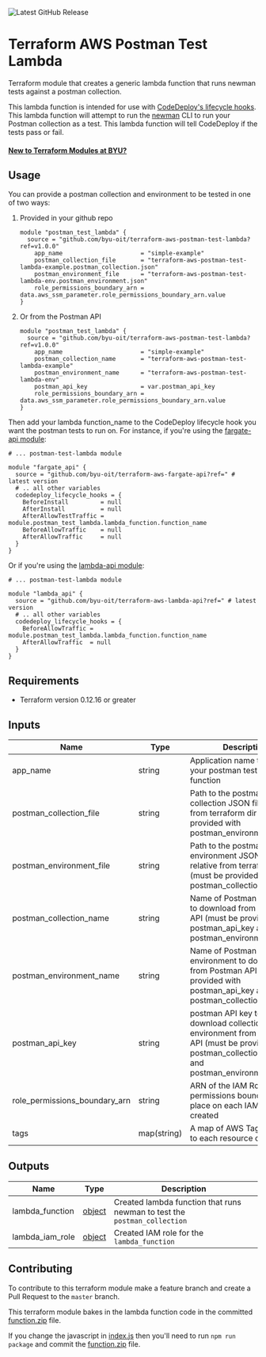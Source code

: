 ![Latest GitHub Release](https://img.shields.io/github/v/release/byu-oit/terraform-aws-postman-test-lambda?sort=semver)

# Terraform AWS Postman Test Lambda
Terraform module that creates a generic lambda function that runs newman tests against a postman collection.

This lambda function is intended for use with [CodeDeploy's lifecycle hooks](https://docs.aws.amazon.com/codedeploy/latest/userguide/reference-appspec-file-structure-hooks.html).
This lambda function will attempt to run the [newman](https://www.npmjs.com/package/newman) CLI to run your Postman collection as a test.
This lambda function will tell CodeDeploy if the tests pass or fail.

#### [New to Terraform Modules at BYU?](https://github.com/byu-oit/terraform-documentation)

## Usage
You can provide a postman collection and environment to be tested in one of two ways:
1. Provided in your github repo
    ```hcl
    module "postman_test_lambda" {
      source = "github.com/byu-oit/terraform-aws-postman-test-lambda?ref=v1.0.0"
        app_name                      = "simple-example"
        postman_collection_file       = "terraform-aws-postman-test-lambda-example.postman_collection.json"
        postman_environment_file      = "terraform-aws-postman-test-lambda-env.postman_environment.json"
        role_permissions_boundary_arn = data.aws_ssm_parameter.role_permissions_boundary_arn.value
    }
    ```
2. Or from the Postman API
    ```hcl
    module "postman_test_lambda" {
      source = "github.com/byu-oit/terraform-aws-postman-test-lambda?ref=v1.0.0"
        app_name                      = "simple-example"
        postman_collection_name       = "terraform-aws-postman-test-lambda-example"
        postman_environment_name      = "terraform-aws-postman-test-lambda-env"
        postman_api_key               = var.postman_api_key
        role_permissions_boundary_arn = data.aws_ssm_parameter.role_permissions_boundary_arn.value
    }
    ```

Then add your lambda function_name to the CodeDeploy lifecycle hook you want the postman tests to run on.
For instance, if you're using the [fargate-api module](https://github.com/byu-oit/terraform-aws-fargate-api):
```hcl
# ... postman-test-lambda module

module "fargate_api" {
  source = "github.com/byu-oit/terraform-aws-fargate-api?ref=" # latest version
  # .. all other variables
  codedeploy_lifecycle_hooks = {
    BeforeInstall         = null
    AfterInstall          = null
    AfterAllowTestTraffic = module.postman_test_lambda.lambda_function.function_name
    BeforeAllowTraffic    = null
    AfterAllowTraffic     = null
  }
}
```
Or if you're using the [lambda-api module](https://github.com/byu-oit/terraform-aws-lambda-api):
```hcl
# ... postman-test-lambda module

module "lambda_api" {
  source = "github.com/byu-oit/terraform-aws-lambda-api?ref=" # latest version
  # .. all other variables
  codedeploy_lifecycle_hooks = {
    BeforeAllowTraffic = module.postman_test_lambda.lambda_function.function_name
    AfterAllowTraffic  = null
  }
}
```

## Requirements
* Terraform version 0.12.16 or greater

## Inputs
| Name | Type  | Description | Default |
| --- | --- | --- | --- |
| app_name | string | Application name to name your postman test lambda function | |
| postman_collection_file | string | Path to the postman collection JSON file relative from terraform dir (must be provided with postman_environment_file) | null |
| postman_environment_file | string | Path to the postman environment JSON file relative from terraform dir (must be provided with postman_collection_file) | null |
| postman_collection_name | string | Name of Postman collection to download from Postman API  (must be provided with postman_api_key and postman_environment_name) | null | 
| postman_environment_name | string | Name of Postman environment to download from Postman API  (must be provided with postman_api_key and postman_collection_name) | null |
| postman_api_key | string | postman API key to download collection and environment from Postman API (must be provided with postman_collection_name and postman_environment_name) | null |
| role_permissions_boundary_arn | string | ARN of the IAM Role permissions boundary to place on each IAM role created | |
| tags | map(string) | A map of AWS Tags to attach to each resource created | {} |

## Outputs
| Name | Type | Description |
| ---  | ---  | --- |
| lambda_function | [object](https://www.terraform.io/docs/providers/aws/r/lambda_function.html#attributes-reference) | Created lambda function that runs newman to test the `postman_collection` |
| lambda_iam_role | [object](https://www.terraform.io/docs/providers/aws/r/iam_role.html#attributes-reference) | Created IAM role for the `lambda_function` |

## Contributing
To contribute to this terraform module make a feature branch and create a Pull Request to the `master` branch.

This terraform module bakes in the lambda function code in the committed [function.zip](lambda/dist/function.zip) file.

If you change the javascript in [index.js](lambda/src/index.js) then you'll need to run `npm run package` and commit the [function.zip](lambda/dist/function.zip) file.
